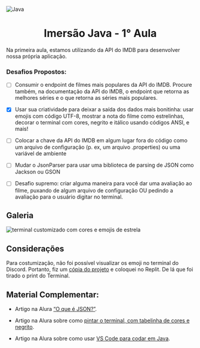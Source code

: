 ![Java](https://img.shields.io/badge/java-%23ED8B00.svg?style=for-the-badge&logo=java&logoColor=white)
<h1 align="center"> Imersão Java - 1° Aula </h1>

Na primeira aula, estamos utilizando da API do IMDB para desenvolver nossa própria aplicação.

<h3>Desafios Propostos:</h3>

- [ ] Consumir o endpoint de filmes mais populares da API do IMDB. Procure também, na documentação da API do IMDB, o endpoint que retorna as melhores séries e o que retorna as séries mais populares.

- [X] Usar sua criatividade para deixar a saída dos dados mais bonitinha: usar emojis com código UTF-8, mostrar a nota do filme como estrelinhas, decorar o terminal com cores, negrito e itálico usando códigos ANSI, e mais!

- [ ] Colocar a chave da API do IMDB em algum lugar fora do código como um arquivo de configuração (p. ex, um arquivo .properties) ou uma variável de ambiente

- [ ] Mudar o JsonParser para usar uma biblioteca de parsing de JSON como Jackson ou GSON

- [ ] Desafio supremo: criar alguma maneira para você dar uma avaliação ao filme, puxando de algum arquivo de configuração OU pedindo a avaliação para o usuário digitar no terminal.

<h2>Galeria</h2>

![terminal customizado com cores e emojis de estrela](https://user-images.githubusercontent.com/85349959/180288722-ce7b2005-f0a2-410d-b645-6f733cf33276.png)


<h2>Considerações</h2>

Para costumização, não foi possível visualizar os emoji no terminal do Discord. Portanto, fiz um [cópia do projeto](https://replit.com/@sergiomnds/aula1#Main.java) e coloquei no Replit. De lá que foi tirado o print do Terminal.

<h2>Material Complementar:</h2>

- Artigo na Alura [“O que é JSON?”](https://www.alura.com.br/artigos/o-que-e-json).

- Artigo na Alura sobre como [pintar o terminal, com tabelinha de cores e negrito](https://www.alura.com.br/artigos/decorando-terminal-cores-emojis).

- Artigo na Alura sobre como usar [VS Code para codar em Java](https://www.alura.com.br/artigos/desenvolvendo-aplicacoes-java-vs-code).
